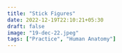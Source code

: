 ```yaml
---
title: "Stick Figures"
date: 2022-12-19T22:10:21+05:30
draft: false
image: "19-dec-22.jpeg"
tags: ["Practice", "Human Anatomy"]
---
```

